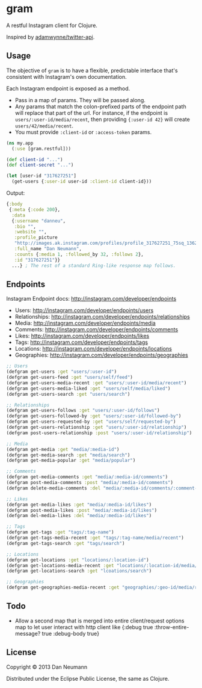 # gram

A restful Instagram client for Clojure.

Inspired by [adamwynne/twitter-api](https://github.com/adamwynne/twitter-api).

## Usage

The objective of `gram` is to have a flexible, predictable interface that's consistent with Instagram's own documentation.

Each Instagram endpoint is exposed as a method.

- Pass in a map of params. They will be passed along.
- Any params that match the colon-prefixed parts of the endpoint path will replace that part of the url. For instance, if the endpoint is `users/:user-id/media/recent`, then providing `{:user-id 42}` will create `users/42/media/recent`.
- You must provide `:client-id` or `:access-token` params.

``` clojure
(ns my.app
  (:use [gram.restful]))

(def client-id "...")
(def client-secret "...")

(let [user-id "317627251"]
  (get-users {:user-id user-id :client-id client-id}))
```

Output:

``` clojure
{:body
 {:meta {:code 200},
  :data
  {:username "danneu",
   :bio "",
   :website "",
   :profile_picture
   "http://images.ak.instagram.com/profiles/profile_317627251_75sq_1362163073.jpg",
   :full_name "Dan Neumann",
   :counts {:media 1, :followed_by 32, :follows 2},
   :id "317627251"}}
  ...} ; The rest of a standard Ring-like response map follows.
```

## Endpoints

Instagram Endpoint docs: http://instagram.com/developer/endpoints

- Users: http://instagram.com/developer/endpoints/users
- Relationships: http://instagram.com/developer/endpoints/relationships
- Media: http://instagram.com/developer/endpoints/media
- Comments: http://instagram.com/developer/endpoints/comments
- Likes: http://instagram.com/developer/endpoints/likes
- Tags: http://instagram.com/developer/endpoints/tags
- Locations: http://instagram.com/developer/endpoints/locations
- Geographies: http://instagram.com/developer/endpoints/geographies

``` clojure
;; Users
(defgram get-users :get "users/:user-id")
(defgram get-users-feed :get "users/self/feed")
(defgram get-users-media-recent :get "users/:user-id/media/recent")
(defgram get-users-media-liked :get "users/self/media/liked")
(defgram get-users-search :get "users/search")

;; Relationships
(defgram get-users-follows :get "users/:user-id/follows")
(defgram get-users-followed-by :get "users/:user-id/followed-by")
(defgram get-users-requested-by :get "users/self/requested-by")
(defgram get-users-relationship :get "users/:user-id/relationship")
(defgram post-users-relationship :post "users/:user-id/relationship")

;; Media
(defgram get-media :get "media/:media-id")
(defgram get-media-search :get "media/search")
(defgram get-media-popular :get "media/popular")

;; Comments
(defgram get-media-comments :get "media/:media-id/comments")
(defgram post-media-comments :post "media/:media-id/comments")
(defgram delete-media-comments :del "media/:media-id/comments/:comment-id")

;; Likes
(defgram get-media-likes :get "media/:media-id/likes")
(defgram post-media-likes :post "media/:media-id/likes")
(defgram del-media-likes :del "media/:media-id/likes")

;; Tags
(defgram get-tags :get "tags/:tag-name")
(defgram get-tags-media-recent :get "tags/:tag-name/media/recent")
(defgram get-tags-search :get "tags/search")

;; Locations
(defgram get-locations :get "locations/:location-id")
(defgram get-locations-media-recent :get "locations/:location-id/media/recent")
(defgram get-locations-search :get "lcoations/search")

;; Geographies
(defgram get-geographies-media-recent :get "geographies/:geo-id/media/recent")
```

## Todo

- Allow a second map that is merged into entire client/request options map to let user interact with http client like {:debug true :throw-entire-message? true :debug-body true}

## License

Copyright © 2013 Dan Neumann

Distributed under the Eclipse Public License, the same as Clojure.
